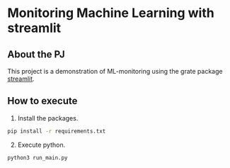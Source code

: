# Monitoring Machine Learning with streamlit

## About the PJ
This project is a demonstration of ML-monitoring using the grate package [streamlit](https://streamlit.io/).

## How to execute
1. Install the packages.
```bash
pip install -r requirements.txt
```
2. Execute python.
```Python
python3 run_main.py
```